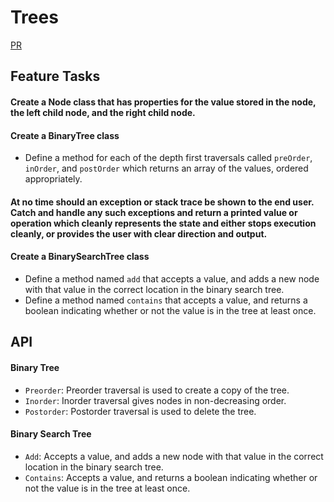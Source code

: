 # Trees

[PR](https://github.com/AlexWhitey/data-structures-and-algorithms/pull/29)

## Feature Tasks
#### Create a Node class that has properties for the value stored in the node, the left child node, and the right child node.
#### Create a BinaryTree class
* Define a method for each of the depth first traversals called `preOrder`, `inOrder`, and `postOrder` which returns an array of the values, ordered appropriately.
#### At no time should an exception or stack trace be shown to the end user. Catch and handle any such exceptions and return a printed value or operation which cleanly represents the state and either stops execution cleanly, or provides the user with clear direction and output.

#### Create a BinarySearchTree class
* Define a method named `add` that accepts a value, and adds a new node with that value in the correct location in the binary search tree.
* Define a method named `contains` that accepts a value, and returns a boolean indicating whether or not the value is in the tree at least once.

## API
#### Binary Tree
* `Preorder`: Preorder traversal is used to create a copy of the tree.
* `Inorder`:  Inorder traversal gives nodes in non-decreasing order.
* `Postorder`: Postorder traversal is used to delete the tree.
#### Binary Search Tree
* `Add`: Accepts a value, and adds a new node with that value in the correct location in the binary search tree.
* `Contains`: Accepts a value, and returns a boolean indicating whether or not the value is in the tree at least once.
